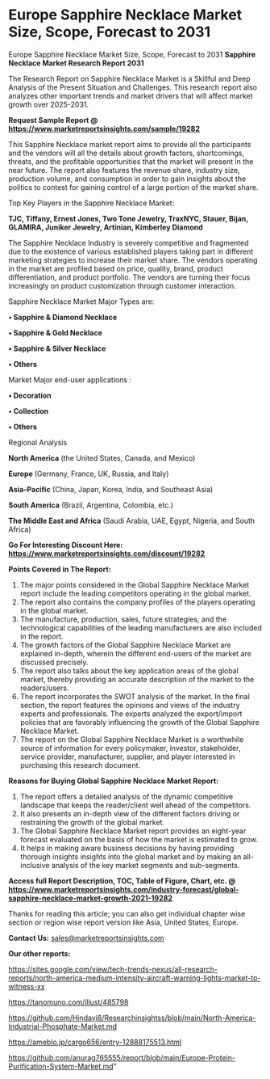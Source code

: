 # Europe Sapphire Necklace Market Size, Scope, Forecast to 2031
 Europe Sapphire Necklace Market Size, Scope, Forecast to 2031
<strong>Sapphire Necklace Market Research Report 2031</strong>

The Research Report on Sapphire Necklace Market is a Skillful and Deep Analysis of the Present Situation and Challenges. This research report also analyzes other important trends and market drivers that will affect market growth over 2025-2031.

<strong>Request Sample Report @ <a href=https://www.marketreportsinsights.com/sample/19282>https://www.marketreportsinsights.com/sample/19282</a></strong>

This Sapphire Necklace market report aims to provide all the participants and the vendors will all the details about growth factors, shortcomings, threats, and the profitable opportunities that the market will present in the near future. The report also features the revenue share, industry size, production volume, and consumption in order to gain insights about the politics to contest for gaining control of a large portion of the market share.

Top Key Players in the Sapphire Necklace Market:

<strong>TJC, Tiffany, Ernest Jones, Two Tone Jewelry, TraxNYC, Stauer, Bijan, GLAMIRA, Juniker Jewelry, Artinian, Kimberley Diamond</strong>

The Sapphire Necklace Industry is severely competitive and fragmented due to the existence of various established players taking part in different marketing strategies to increase their market share. The vendors operating in the market are profiled based on price, quality, brand, product differentiation, and product portfolio. The vendors are turning their focus increasingly on product customization through customer interaction.

Sapphire Necklace Market Major Types are:

<strong>• Sapphire & Diamond Necklace

• Sapphire & Gold Necklace

• Sapphire & Silver Necklace

• Others</strong>

Market Major end-user applications :

<strong>• Decoration

• Collection

• Others</strong>

Regional Analysis

</u><strong><b>North America</b></strong> (the United States, Canada, and Mexico)

<strong><b>Europe </b></strong>(Germany, France, UK, Russia, and Italy)

<strong><b>Asia-Pacific</b></strong> (China, Japan, Korea, India, and Southeast Asia)

<strong><b>South America</b></strong> (Brazil, Argentina, Colombia, etc.)

<strong><b>The Middle East and Africa</b></strong> (Saudi Arabia, UAE, Egypt, Nigeria, and South Africa)

<strong>Go For Interesting Discount Here: <a href=https://www.marketreportsinsights.com/discount/19282>https://www.marketreportsinsights.com/discount/19282</a></strong>

<strong>Points Covered in The Report:</strong>
<ol>
  <li>The major points considered in the Global Sapphire Necklace Market report include the leading competitors operating in the global market.</li>
  <li>The report also contains the company profiles of the players operating in the global market.</li>
  <li>The manufacture, production, sales, future strategies, and the technological capabilities of the leading manufacturers are also included in the report.</li>
  <li>The growth factors of the Global Sapphire Necklace Market are explained in-depth, wherein the different end-users of the market are discussed precisely.</li>
  <li>The report also talks about the key application areas of the global market, thereby providing an accurate description of the market to the readers/users.</li>
  <li>The report incorporates the SWOT analysis of the market. In the final section, the report features the opinions and views of the industry experts and professionals. The experts analyzed the export/import policies that are favorably influencing the growth of the Global Sapphire Necklace Market.</li>
  <li>The report on the Global Sapphire Necklace Market is a worthwhile source of information for every policymaker, investor, stakeholder, service provider, manufacturer, supplier, and player interested in purchasing this research document.</li>
</ol>
<strong>Reasons for Buying Global Sapphire Necklace Market Report:</strong>

<ol>
  <li>The report offers a detailed analysis of the dynamic competitive landscape that keeps the reader/client well ahead of the competitors.</li>
  <li>It also presents an in-depth view of the different factors driving or restraining the growth of the global market.</li>
  <li>The Global Sapphire Necklace Market report provides an eight-year forecast evaluated on the basis of how the market is estimated to grow.</li>
  <li>It helps in making aware business decisions by having providing thorough insights insights into the global market and by making an all-inclusive analysis of the key market segments and sub-segments.</li>
</ol>
<strong>Access full Report Description, TOC, Table of Figure, Chart, etc. @ <a href=https://www.marketreportsinsights.com/industry-forecast/global-sapphire-necklace-market-growth-2021-19282>https://www.marketreportsinsights.com/industry-forecast/global-sapphire-necklace-market-growth-2021-19282</a></strong>


Thanks for reading this article; you can also get individual chapter wise section or region wise report version like Asia, United States, Europe.

<strong>Contact Us:</strong>
sales@marketreportsinsights.com

<strong>Our other reports:</strong>

<a href=https://sites.google.com/view/tech-trends-nexus/all-research-reports/north-america-medium-intensity-aircraft-warning-lights-market-to-witness-xx>https://sites.google.com/view/tech-trends-nexus/all-research-reports/north-america-medium-intensity-aircraft-warning-lights-market-to-witness-xx</a>

<a href=https://tanomuno.com/illust/485798>https://tanomuno.com/illust/485798</a>

<a href=https://github.com/Hindavi8/Researchinsightss/blob/main/North-America-Industrial-Phosphate-Market.md>https://github.com/Hindavi8/Researchinsightss/blob/main/North-America-Industrial-Phosphate-Market.md</a>

<a href=https://ameblo.jp/cargo656/entry-12888175513.html>https://ameblo.jp/cargo656/entry-12888175513.html</a>

<a href=https://github.com/anurag765555/report/blob/main/Europe-Protein-Purification-System-Market.md>https://github.com/anurag765555/report/blob/main/Europe-Protein-Purification-System-Market.md</a>"
